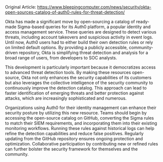 Original Article: https://www.bleepingcomputer.com/news/security/okta-open-sources-catalog-of-auth0-rules-for-threat-detection/

Okta has made a significant move by open-sourcing a catalog of ready-made Sigma-based queries for its Auth0 platform, a popular identity and access management service. These queries are designed to detect various threats, including account takeovers and suspicious activity in event logs. Until now, Auth0 users had to either build their own detection rules or rely on limited default options. By providing a publicly accessible, community-driven repository, Okta is simplifying threat detection and analysis for a broad range of users, from developers to SOC analysts.

This development is particularly important because it democratizes access to advanced threat detection tools. By making these resources open-source, Okta not only enhances the security capabilities of its customers but also leverages the collective intelligence of the security community to continuously improve the detection catalog. This approach can lead to faster identification of emerging threats and better protection against attacks, which are increasingly sophisticated and numerous.

Organizations using Auth0 for their identity management can enhance their security posture by utilizing this new resource. Teams should begin by accessing the open-source catalog on GitHub, converting the Sigma rules to match their SIEM requirements, and incorporating them into their existing monitoring workflows. Running these rules against historical logs can help refine the detection capabilities and reduce false positives. Regularly updating from the GitHub repository ensures ongoing protection and optimization. Collaborative participation by contributing new or refined rules can further bolster the security framework for themselves and the community.